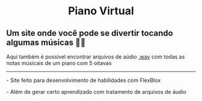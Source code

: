 <h1 style="text-align:center;">Piano Virtual</h1>

<h2>Um site onde você pode se divertir tocando algumas músicas 🎹🎶</h2>
<p>Aqui também é possível encontrar arquivos de aúdio <a href="https://github.com/luizdevfelipe/piano/tree/main/audios">.wav</a> com todas as notas músicais de um piano com 5 oitavas</p>

<hr>

<p> - Site feito para desenvolvimento de habilidades com FlexBlox</p> 
<p> - Além de gerar certo aprendizado com tratamento de arquivos de áudio</p> 
